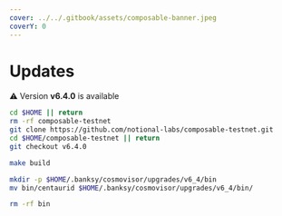 ```yaml
---
cover: ../../.gitbook/assets/composable-banner.jpeg
coverY: 0
---
```


# Updates

⚠️ Version **v6.4.0** is available

```bash
cd $HOME || return
rm -rf composable-testnet
git clone https://github.com/notional-labs/composable-testnet.git
cd $HOME/composable-testnet || return
git checkout v6.4.0

make build

mkdir -p $HOME/.banksy/cosmovisor/upgrades/v6_4/bin
mv bin/centaurid $HOME/.banksy/cosmovisor/upgrades/v6_4/bin/

rm -rf bin
```
